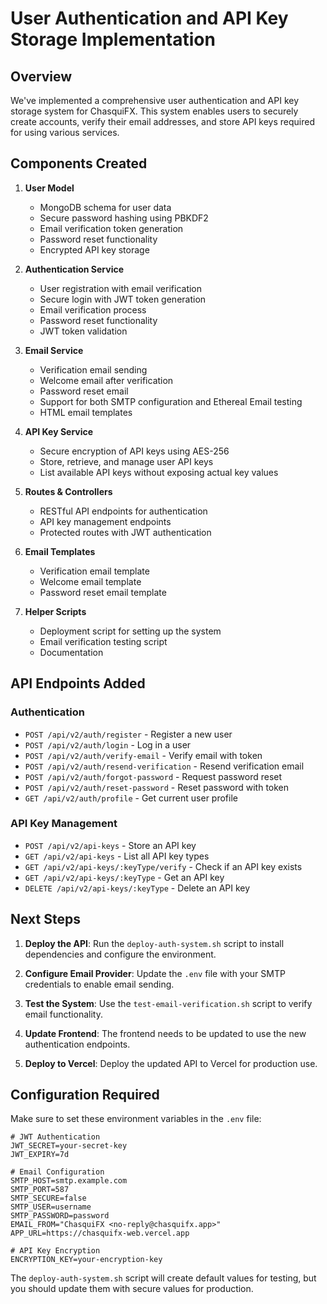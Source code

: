 # User Authentication and API Key Storage Implementation

## Overview

We've implemented a comprehensive user authentication and API key storage system for ChasquiFX. This system enables users to securely create accounts, verify their email addresses, and store API keys required for using various services.

## Components Created

1. **User Model**

   - MongoDB schema for user data
   - Secure password hashing using PBKDF2
   - Email verification token generation
   - Password reset functionality
   - Encrypted API key storage

2. **Authentication Service**

   - User registration with email verification
   - Secure login with JWT token generation
   - Email verification process
   - Password reset functionality
   - JWT token validation

3. **Email Service**

   - Verification email sending
   - Welcome email after verification
   - Password reset email
   - Support for both SMTP configuration and Ethereal Email testing
   - HTML email templates

4. **API Key Service**

   - Secure encryption of API keys using AES-256
   - Store, retrieve, and manage user API keys
   - List available API keys without exposing actual key values

5. **Routes & Controllers**

   - RESTful API endpoints for authentication
   - API key management endpoints
   - Protected routes with JWT authentication

6. **Email Templates**

   - Verification email template
   - Welcome email template
   - Password reset email template

7. **Helper Scripts**
   - Deployment script for setting up the system
   - Email verification testing script
   - Documentation

## API Endpoints Added

### Authentication

- `POST /api/v2/auth/register` - Register a new user
- `POST /api/v2/auth/login` - Log in a user
- `POST /api/v2/auth/verify-email` - Verify email with token
- `POST /api/v2/auth/resend-verification` - Resend verification email
- `POST /api/v2/auth/forgot-password` - Request password reset
- `POST /api/v2/auth/reset-password` - Reset password with token
- `GET /api/v2/auth/profile` - Get current user profile

### API Key Management

- `POST /api/v2/api-keys` - Store an API key
- `GET /api/v2/api-keys` - List all API key types
- `GET /api/v2/api-keys/:keyType/verify` - Check if an API key exists
- `GET /api/v2/api-keys/:keyType` - Get an API key
- `DELETE /api/v2/api-keys/:keyType` - Delete an API key

## Next Steps

1. **Deploy the API**: Run the `deploy-auth-system.sh` script to install dependencies and configure the environment.

2. **Configure Email Provider**: Update the `.env` file with your SMTP credentials to enable email sending.

3. **Test the System**: Use the `test-email-verification.sh` script to verify email functionality.

4. **Update Frontend**: The frontend needs to be updated to use the new authentication endpoints.

5. **Deploy to Vercel**: Deploy the updated API to Vercel for production use.

## Configuration Required

Make sure to set these environment variables in the `.env` file:

```
# JWT Authentication
JWT_SECRET=your-secret-key
JWT_EXPIRY=7d

# Email Configuration
SMTP_HOST=smtp.example.com
SMTP_PORT=587
SMTP_SECURE=false
SMTP_USER=username
SMTP_PASSWORD=password
EMAIL_FROM="ChasquiFX <no-reply@chasquifx.app>"
APP_URL=https://chasquifx-web.vercel.app

# API Key Encryption
ENCRYPTION_KEY=your-encryption-key
```

The `deploy-auth-system.sh` script will create default values for testing, but you should update them with secure values for production.
